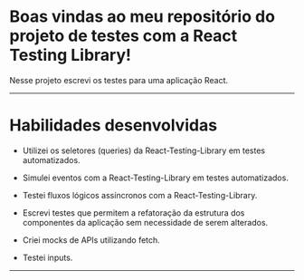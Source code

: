 # Boas vindas ao meu repositório do projeto de testes com a React Testing Library!

Nesse projeto escrevi os testes para uma aplicação React.

---

# Habilidades desenvolvidas

* Utilizei os seletores (queries) da React-Testing-Library em testes automatizados.

* Simulei eventos com a React-Testing-Library em testes automatizados.

* Testei fluxos lógicos assíncronos com a React-Testing-Library.

* Escrevi testes que permitem a refatoração da estrutura dos componentes da aplicação sem necessidade de serem alterados.

* Criei mocks de APIs utilizando fetch.

* Testei inputs.

 ---
